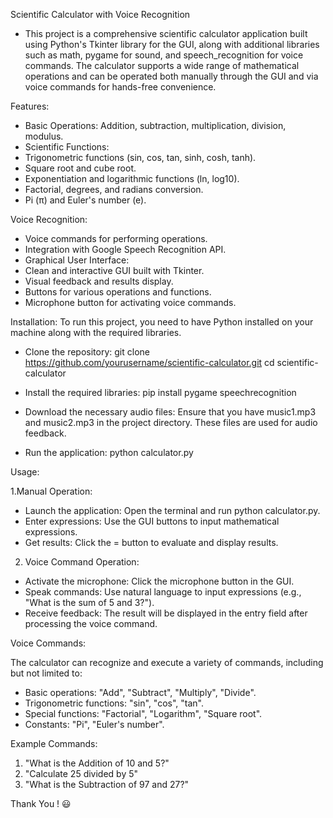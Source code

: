 Scientific Calculator with Voice Recognition

- This project is a comprehensive scientific calculator application built using Python's Tkinter library for the GUI, along with additional libraries such as math, pygame for sound, and speech_recognition for voice commands. The calculator supports a wide range of mathematical operations and can be operated both manually through the GUI and via voice commands for hands-free convenience.

Features:

- Basic Operations: Addition, subtraction, multiplication, division, modulus.
- Scientific Functions:
- Trigonometric functions (sin, cos, tan, sinh, cosh, tanh).
- Square root and cube root.
- Exponentiation and logarithmic functions (ln, log10).
- Factorial, degrees, and radians conversion.
- Pi (π) and Euler's number (e).

Voice Recognition:

- Voice commands for performing operations.
- Integration with Google Speech Recognition API.
- Graphical User Interface:
- Clean and interactive GUI built with Tkinter.
- Visual feedback and results display.
- Buttons for various operations and functions.
- Microphone button for activating voice commands.

Installation:
To run this project, you need to have Python installed on your machine along with the required libraries.

- Clone the repository:
git clone https://github.com/yourusername/scientific-calculator.git
cd scientific-calculator

- Install the required libraries:
pip install pygame speechrecognition

- Download the necessary audio files:
Ensure that you have music1.mp3 and music2.mp3 in the project directory. These files are used for audio feedback.

- Run the application:
python calculator.py

Usage:

1.Manual Operation:

- Launch the application: Open the terminal and run python calculator.py.
- Enter expressions: Use the GUI buttons to input mathematical expressions.
- Get results: Click the = button to evaluate and display results.

2. Voice Command Operation:

- Activate the microphone: Click the microphone button in the GUI.
- Speak commands: Use natural language to input expressions (e.g., "What is the sum of 5 and 3?").
- Receive feedback: The result will be displayed in the entry field after processing the voice command.

Voice Commands:

The calculator can recognize and execute a variety of commands, including but not limited to:
- Basic operations: "Add", "Subtract", "Multiply", "Divide".
- Trigonometric functions: "sin", "cos", "tan".
- Special functions: "Factorial", "Logarithm", "Square root".
- Constants: "Pi", "Euler's number".
  
Example Commands:

1. "What is the Addition of 10 and 5?"
2. "Calculate 25 divided by 5"
3. "What is the Subtraction of 97 and 27?"

Thank You ! 😃
